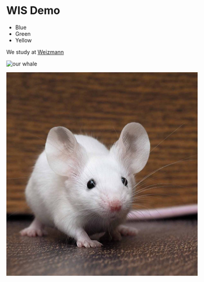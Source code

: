 # WIS Demo

* Blue
* Green
* Yellow

We study at [Weizmann](https://www.weizmann.ac.il/)

![our whale](https://dwu32cgxelq1c.cloudfront.net/local_newspapers/sites/56/2017/07/whale.jpg)

![our mouse](how-long-do-mice-live-961x1024.jpg)